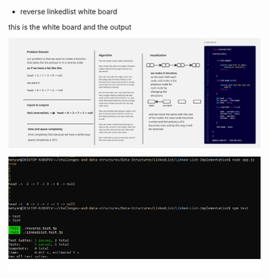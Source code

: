 - reverse linkedlist white board

this is the white board and the output 

![reverse whiteboard](/Data-Structures/LinkedList/Linked-List-Implementation/docs/reverseLinkedLlist.jpg)

![console output](/Data-Structures/LinkedList/Linked-List-Implementation/docs/console-output.png)
